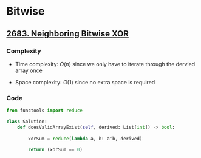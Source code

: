 # Bitwise

## [2683. Neighboring Bitwise XOR](https://leetcode.com/problems/neighboring-bitwise-xor/description/)


### Complexity
- Time complexity:
$O(n)$ since we only have to iterate through the dervied array once

- Space complexity:
 $O(1)$ since no extra space is required

### Code
```python []
from functools import reduce

class Solution:
    def doesValidArrayExist(self, derived: List[int]) -> bool:
        
        xorSum = reduce(lambda a, b: a^b, derived)

        return (xorSum == 0)
```